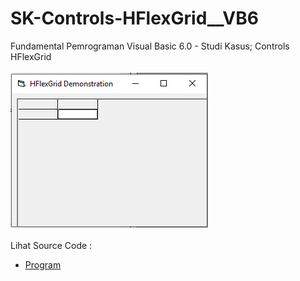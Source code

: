 # SK-Controls-HFlexGrid__VB6
Fundamental Pemrograman Visual Basic 6.0 - Studi Kasus; Controls HFlexGrid<br><br>
<img src="https://github.com/RizkyKhapidsyah/SK-Controls-HFlexGrid__VB6/blob/main/result/001.PNG"><br><br>
Lihat Source Code : <br>
- <a href="https://github.com/RizkyKhapidsyah/SK-Controls-HFlexGrid__VB6/blob/main/frmMain.frm">Program</a>
